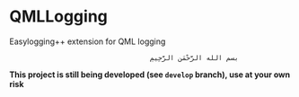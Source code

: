 QMLLogging
==========

Easylogging++ extension for QML logging

                                       ‫بسم الله الرَّحْمَنِ الرَّحِيمِ


**This project is still being developed (see `develop` branch), use at your own risk**
